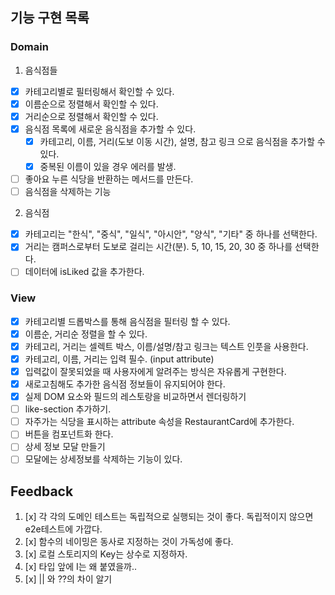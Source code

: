 ## 기능 구현 목록

### Domain

1. 음식점들

- [x] 카테고리별로 필터링해서 확인할 수 있다.
- [x] 이름순으로 정렬해서 확인할 수 있다.
- [x] 거리순으로 정렬해서 확인할 수 있다.
- [x] 음식점 목록에 새로운 음식점을 추가할 수 있다.
  - [x] 카테고리, 이름, 거리(도보 이동 시간), 설명, 참고 링크 으로 음식점을 추가할 수 있다.
  - [x] 중복된 이름이 있을 경우 에러를 발생.
- [ ] 좋아요 누른 식당을 반환하는 메서드를 만든다.
- [ ] 음식점을 삭제하는 기능

2. 음식점

- [x] 카테고리는 "한식", "중식", "일식", "아시안", "양식", "기타" 중 하나를 선택한다.
- [x] 거리는 캠퍼스로부터 도보로 걸리는 시간(분). 5, 10, 15, 20, 30 중 하나를 선택한다.
- [ ] 데이터에 isLiked 값을 추가한다.

### View

- [x] 카테고리별 드롭박스를 통해 음식점을 필터링 할 수 있다.
- [x] 이름순, 거리순 정렬을 할 수 있다.
- [x] 카테고리, 거리는 셀렉트 박스, 이름/설명/참고 링크는 텍스트 인풋을 사용한다.
- [x] 카테고리, 이름, 거리는 입력 필수. (input attribute)
- [x] 입력값이 잘못되었을 때 사용자에게 알려주는 방식은 자유롭게 구현한다.
- [x] 새로고침해도 추가한 음식점 정보들이 유지되어야 한다.
- [x] 실제 DOM 요소와 필드의 레스토랑을 비교하면서 렌더링하기
- [ ] like-section 추가하기.
- [ ] 자주가는 식당을 표시하는 attribute 속성을 RestaurantCard에 추가한다.
- [ ] 버튼을 컴포넌트화 한다.
- [ ] 상세 정보 모달 만들기
- [ ] 모달에는 상세정보를 삭제하는 기능이 있다.

## Feedback

1. [x] 각 각의 도메인 테스트는 독립적으로 실행되는 것이 좋다. 독립적이지 않으면 e2e테스트에 가깝다.
2. [x] 함수의 네이밍은 동사로 지정하는 것이 가독성에 좋다.
3. [x] 로컬 스토리지의 Key는 상수로 지정하자.
4. [x] 타입 앞에 I는 왜 붙였을까..
5. [x] || 와 ??의 차이 알기
